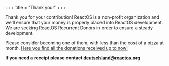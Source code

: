 +++
title = "Thank you!"
+++

Thank you for your contribution! ReactOS is a non-profit organization and we'll ensure that your money is properly placed into ReactOS development. We are seeking ReactOS Recurrent Donors in order to ensure a steady development.

Please consider becoming one of them, with less than the cost of a pizza at month. [Here you find all the donations received up to now!](/donors)

**If you need a receipt please contact [deutschland@reactos.org](mailto:deutschland@reactos.org)**
